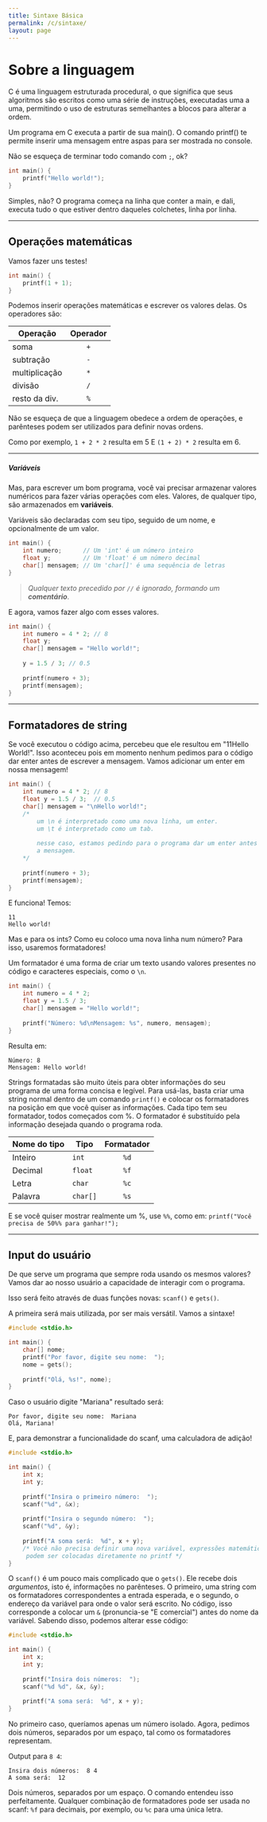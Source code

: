 ```yaml
---
title: Sintaxe Básica
permalink: /c/sintaxe/
layout: page
---
```


# Sobre a linguagem

C é uma linguagem estruturada procedural, o que significa que seus algoritmos são escritos como uma série de instruções, executadas uma a uma, permitindo o uso de estruturas semelhantes a blocos para alterar a ordem.

Um programa em C executa a partir de sua main().
O comando printf() te permite inserir uma mensagem entre aspas para ser mostrada no console.

Não se esqueça de terminar todo comando com `;`, ok?

```c
int main() {
    printf("Hello world!");
}
```

Simples, não?
O programa começa na linha que conter a main, e dali, executa tudo o que estiver dentro daqueles colchetes, linha por linha.

---

## Operações matemáticas

Vamos fazer uns testes!

```c
int main() {
    printf(1 + 1);
}
```

Podemos inserir operações matemáticas e escrever os valores delas. Os operadores são:

| Operação      | Operador |
| ------------- | :------: |
| soma          | `+`        |
| subtração     | `-`        |
| multiplicação | `*`        |
| divisão       | `/`        |
| resto da div. | `%`        |

Não se esqueça de que a linguagem obedece a ordem de operações, e parênteses podem ser utilizados para definir novas ordens.

Como por exemplo, `1 + 2 * 2` resulta em 5
E `(1 + 2) * 2` resulta em 6.

---

##### Variáveis

Mas, para escrever um bom programa, você vai precisar armazenar valores numéricos para fazer várias operações com eles. Valores, de qualquer tipo, são armazenados em **variáveis**. 

Variáveis são declaradas com seu tipo, seguido de um nome, e opcionalmente de um valor.

```c
int main() {
    int numero;      // Um 'int' é um número inteiro
    float y;         // Um 'float' é um número decimal
    char[] mensagem; // Um 'char[]' é uma sequência de letras
}
```

> *Qualquer texto precedido por `//` é ignorado, formando um* ***comentário***.

E agora, vamos fazer algo com esses valores.

```c
int main() {
    int numero = 4 * 2; // 8 
    float y;
    char[] mensagem = "Hello world!";
	
	y = 1.5 / 3; // 0.5
	
    printf(numero + 3);
    printf(mensagem);
}
```

---

## Formatadores de string

Se você executou o código acima, percebeu que ele resultou em "11Hello World!".
Isso aconteceu pois em momento nenhum pedimos para o código dar enter antes de escrever a mensagem. Vamos adicionar um enter em nossa mensagem!

```c
int main() {
    int numero = 4 * 2; // 8 
    float y = 1.5 / 3;  // 0.5
    char[] mensagem = "\nHello world!";
    /*
        um \n é interpretado como uma nova linha, um enter.
        um \t é interpretado como um tab.
        
        nesse caso, estamos pedindo para o programa dar um enter antes de exibir
        a mensagem.
    */
    
    printf(numero + 3);
    printf(mensagem);
}
```

E funciona!
Temos:

```
11
Hello world!
```

Mas e para os ints? Como eu coloco uma nova linha num número?
Para isso, usaremos formatadores!

Um formatador é uma forma de criar um texto usando valores presentes no código e caracteres especiais, como o `\n`.

```c
int main() {
    int numero = 4 * 2;
    float y = 1.5 / 3;
    char[] mensagem = "Hello world!";
    
    printf("Número: %d\nMensagem: %s", numero, mensagem);
}
```

Resulta em:

```
Número: 8
Mensagem: Hello world!
```

Strings formatadas são muito úteis para obter informações do seu programa de uma forma concisa e legível. 
Para usá-las, basta criar uma string normal dentro de um comando `printf()` e colocar os formatadores na posição em que você quiser as informações. Cada tipo tem seu formatador, todos começados com %. O formatador é substituído pela informação desejada quando o programa roda.

| Nome do tipo | Tipo   | Formatador |
| ------------ | ------ | :--------: |
| Inteiro      | `int`   | `%d`         |
| Decimal      | `float`  | `%f`         |
| Letra        | `char`   | `%c`         |
| Palavra      | `char[]` | `%s`         |

E se você quiser mostrar realmente um %, use `%%`, como em:
`printf("Você precisa de 50%% para ganhar!");`

---

## Input do usuário

De que serve um programa que sempre roda usando os mesmos valores? Vamos dar ao nosso usuário a capacidade de interagir com o programa.

Isso será feito através de duas funções novas: `scanf()` e `gets()`.

A primeira será mais utilizada, por ser mais versátil. Vamos a sintaxe!

```c
#include <stdio.h>

int main() {
	char[] nome;
	printf("Por favor, digite seu nome:  ");
	nome = gets();
	
	printf("Olá, %s!", nome);
}
```

Caso o usuário digite "Mariana" resultado será:

```
Por favor, digite seu nome:  Mariana
Olá, Mariana!
```


E, para demonstrar a funcionalidade do scanf, uma calculadora de adição!

```c
#include <stdio.h>

int main() {
	int x;
	int y;
	
	printf("Insira o primeiro número:  ");
	scanf("%d", &x);
	
	printf("Insira o segundo número:  ");
	scanf("%d", &y);
	
	printf("A soma será:  %d", x + y); 
	/* Você não precisa definir uma nova variável, expressões matemáticas
	 podem ser colocadas diretamente no printf */
}
```

O `scanf()` é um pouco mais complicado que o `gets()`. Ele recebe dois *argumentos*, isto é, informações no parênteses. O primeiro, uma string com os formatadores correspondentes a entrada esperada, e o segundo, o endereço da variável para onde o valor será escrito. No código, isso corresponde a colocar um `&` (pronuncia-se "E comercial") antes do nome da variável.
Sabendo disso, podemos alterar esse código:

```c
#include <stdio.h>

int main() {
	int x;
	int y;
	
	printf("Insira dois números:  ");
	scanf("%d %d", &x, &y);
	
	printf("A soma será:  %d", x + y); 
}
```

No primeiro caso, queríamos apenas um número isolado. Agora, pedimos dois números, separados por um espaço, tal como os formatadores representam.

Output para `8 4`:

```
Insira dois números:  8 4
A soma será:  12
```

Dois números, separados por um espaço. O comando entendeu isso perfeitamente. Qualquer combinação de formatadores pode ser usada no scanf: `%f` para decimais, por exemplo, ou `%c` para uma única letra.